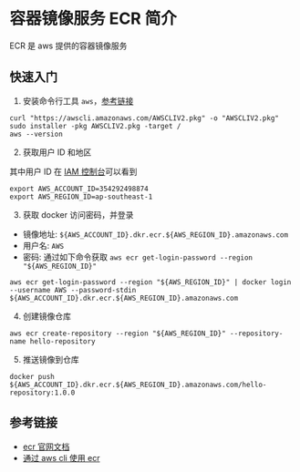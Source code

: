 # 容器镜像服务 ECR 简介

ECR 是 aws 提供的容器镜像服务

## 快速入门

1. 安装命令行工具 `aws`，[参考链接](https://docs.aws.amazon.com/cli/latest/userguide/getting-started-install.html)

```shell
curl "https://awscli.amazonaws.com/AWSCLIV2.pkg" -o "AWSCLIV2.pkg"
sudo installer -pkg AWSCLIV2.pkg -target /
aws --version
```

2. 获取用户 ID 和地区

其中用户 ID 在 [IAM 控制台](https://us-east-1.console.aws.amazon.com/iamv2/home#/home)可以看到

```shell
export AWS_ACCOUNT_ID=354292498874
export AWS_REGION_ID=ap-southeast-1
```

3. 获取 docker 访问密码，并登录

- 镜像地址: `${AWS_ACCOUNT_ID}.dkr.ecr.${AWS_REGION_ID}.amazonaws.com`
- 用户名: `AWS`
- 密码: 通过如下命令获取 `aws ecr get-login-password --region "${AWS_REGION_ID}"`

```shell
aws ecr get-login-password --region "${AWS_REGION_ID}" | docker login --username AWS --password-stdin ${AWS_ACCOUNT_ID}.dkr.ecr.${AWS_REGION_ID}.amazonaws.com
```

4. 创建镜像仓库

```shell
aws ecr create-repository --region "${AWS_REGION_ID}" --repository-name hello-repository
```

5. 推送镜像到仓库

```shell
docker push ${AWS_ACCOUNT_ID}.dkr.ecr.${AWS_REGION_ID}.amazonaws.com/hello-repository:1.0.0
```

## 参考链接

- [ecr 官网文档](https://docs.aws.amazon.com/AmazonECR/latest/userguide/what-is-ecr.html)
- [通过 aws cli 使用 ecr](https://docs.aws.amazon.com/AmazonECR/latest/userguide/getting-started-cli.html)
